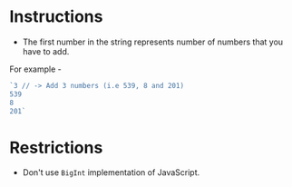 # Instructions

- The first number in the string represents number of numbers that you have to add.

For example -   

```js
`3 // -> Add 3 numbers (i.e 539, 8 and 201)
539
8
201`
```

# Restrictions 
- Don't use `BigInt` implementation of JavaScript.